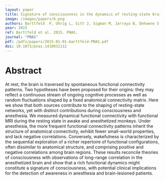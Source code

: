 ```yaml
---
layout: paper
title: Signature of consciousness in the dynamics of resting-state brain activity
image: /images/papers/6.png
authors: Barttfeld  P, Uhrig L, Sitt J, Sigman M, Jarraya B, Dehaene S.
year: 2015
ref: Barttfeld et al. 2015. PNAS.
journal: "PNAS"
pdf: /pdfs/papers/2015-01-01-barttfeld-PNAS.pdf
doi: 10.1073/pnas.1418031112
---
```


# Abstract

At rest, the brain is traversed by spontaneous functional connectivity patterns. Two hypotheses have been proposed for their origins: they may reflect a continuous stream of ongoing cognitive processes as well as random fluctuations shaped by a fixed anatomical connectivity matrix. Here we show that both sources contribute to the shaping of resting-state networks, yet with distinct contributions during consciousness and anesthesia. We measured dynamical functional connectivity with functional MRI during the resting state in awake and anesthetized monkeys. Under anesthesia, the more frequent functional connectivity patterns inherit the structure of anatomical connectivity, exhibit fewer small-world properties, and lack negative correlations. Conversely, wakefulness is characterized by the sequential exploration of a richer repertoire of functional configurations, often dissimilar to anatomical structure, and comprising positive and negative correlations among brain regions. These results reconcile theories of consciousness with observations of long-range correlation in the anesthetized brain and show that a rich functional dynamics might constitute a signature of consciousness, with potential clinical implications for the detection of awareness in anesthesia and brain-lesioned patients.

